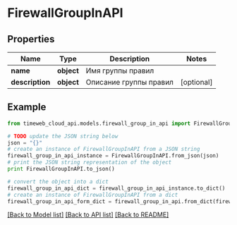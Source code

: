 # FirewallGroupInAPI


## Properties
Name | Type | Description | Notes
------------ | ------------- | ------------- | -------------
**name** | **object** | Имя группы правил | 
**description** | **object** | Описание группы правил | [optional] 

## Example

```python
from timeweb_cloud_api.models.firewall_group_in_api import FirewallGroupInAPI

# TODO update the JSON string below
json = "{}"
# create an instance of FirewallGroupInAPI from a JSON string
firewall_group_in_api_instance = FirewallGroupInAPI.from_json(json)
# print the JSON string representation of the object
print FirewallGroupInAPI.to_json()

# convert the object into a dict
firewall_group_in_api_dict = firewall_group_in_api_instance.to_dict()
# create an instance of FirewallGroupInAPI from a dict
firewall_group_in_api_form_dict = firewall_group_in_api.from_dict(firewall_group_in_api_dict)
```
[[Back to Model list]](../README.md#documentation-for-models) [[Back to API list]](../README.md#documentation-for-api-endpoints) [[Back to README]](../README.md)


